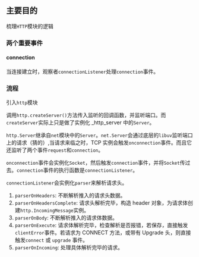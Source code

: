 ## 主要目的
梳理`HTTP`模块的逻辑
### 两个重要事件
#### connection
当连接建立时，观察者`connectionListener`处理`connection`事件。

### 流程
引入`http`模块

调用`http.createServer()`方法传入监听的回调函数，并监听端口。而`createServer`实际上只是做了实例化 _http_server 中的`Server`。

`http.Server`继承自`net`模块中的`Server`。`net.Server`会通过底层的`libuv`监听端口上的请求（猜的）,当请求来临之时，TCP 实例会触发`onconnection`事件。而且它还监听了两个事件`request`和`connection`。

`onconnection`事件会实例化`Socket`，然后触发`connection`事件，并将`Socket`传过去。`connection`事件的执行函数是`connectionListener`。

`connectionListener`会实例化`parser`来解析请求头。
1. `parserOnHeaders`: 不断解析推入的请求头数据。
2. `parserOnHeadersComplete`: 请求头解析完毕，构造 header 对象，为请求体创建`http.IncomingMessage`实例。
3. `parserOnBody`: 不断解析推入的请求体数据。
4. `parserOnExecute`: 请求体解析完毕，检查解析是否报错，若保存，直接触发`clientError`事件。若请求为 CONNECT 方法，或带有 Upgrade 头，则直接触发`connect` 或 `upgrade` 事件。
5. `parserOnIncoming`: 处理具体解析完毕的请求。

